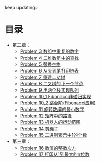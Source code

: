keep updating~
# 目录
- 第二章：
    - [Problem 3 数组中重复的数字](https://github.com/JasonWcz/Sword-for-Offer/blob/master/Chapter2/Solution_03_1.java)
    - [Problem 4 二维数组中的查找](https://github.com/JasonWcz/Sword-for-Offer/blob/master/Chapter2/Solution_04.java)
    - [Problem 5 替换空格](https://github.com/JasonWcz/Sword-for-Offer/blob/master/Chapter2/Solution_05.java)
    - [Problem 6 从头到尾打印链表](https://github.com/JasonWcz/Sword-for-Offer/blob/master/Chapter2/Solution_06.java)
    - [Problem 7 重建二叉树](https://github.com/JasonWcz/Sword-for-Offer/blob/master/Chapter2/Solution_07.java)
    - [Problem 8 二叉树的下一个节点](https://github.com/JasonWcz/Sword-for-Offer/blob/master/Chapter2/Solution_08.java)
    - [Problem 9 用两个栈实现队列](https://github.com/JasonWcz/Sword-for-Offer/blob/master/Chapter2/Solution_09.java)
    - [Problem 10_1 Fibonacci非递归实现](https://github.com/JasonWcz/Sword-for-Offer/blob/master/Chapter2/Solution_10_1.java)
    - [Problem 10_2 跳台阶(Fibonacci应用)](https://github.com/JasonWcz/Sword-for-Offer/blob/master/Chapter2/Solution_10_2.java)
    - [Problem 11 旋转数组的最小数字](https://github.com/JasonWcz/Sword-for-Offer/blob/master/Chapter2/Solution_11.java)
    - [Problem 12  矩阵中的路径](https://github.com/JasonWcz/Sword-for-Offer/blob/master/Chapter2/Solution_12.java)
    - [Problem 13 机器人的运动范围](https://github.com/JasonWcz/Sword-for-Offer/blob/master/Chapter2/Solution_13.java)
    - [Problem 14 剪绳子](https://github.com/JasonWcz/Sword-for-Offer/blob/master/Chapter2/Solution_14.java)
    - [Problem 15 二进制表示中1的个数](https://github.com/JasonWcz/Sword-for-Offer/blob/master/Chapter2/Solution_15.java)
- 第三章：
    - [Problem 16 数值的整数次方](https://github.com/JasonWcz/Sword-for-Offer/blob/master/Chapter3/Solution_16.java)
    - [Problem 17 打印从1到最大的n位数](https://github.com/JasonWcz/Sword-for-Offer/blob/master/Chapter3/Solution_17.java)
